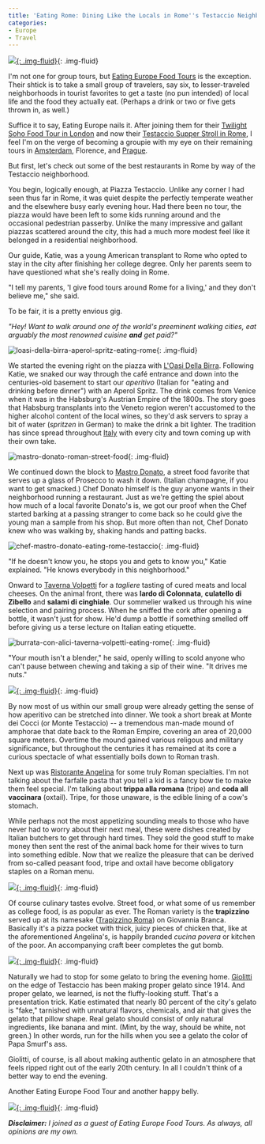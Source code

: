 ```yaml
---
title: 'Eating Rome: Dining Like the Locals in Rome''s Testaccio Neighborhood'
categories:
- Europe
- Travel
---
```


[![](https://withoutapath.com/wp-content/uploads/2016/11/Ristorante-Angelina-Eating-Rome-Testaccio.jpg){: .img-fluid}](https://withoutapath.com/wp-content/uploads/2016/11/Ristorante-Angelina-Eating-Rome-Testaccio.jpg){: .img-fluid}

I'm not one for group tours, but [Eating Europe Food Tours](http://www.eatingeuropetours.com) is the exception. Their shtick is to take a small group of travelers, say six, to lesser-traveled neighborhoods in tourist favorites to get a taste (no pun intended) of local life and the food they actually eat. (Perhaps a drink or two or five gets thrown in, as well.)

Suffice it to say, Eating Europe nails it. After joining them for their [Twilight Soho Food Tour in London](https://withoutapath.com/eating-london-food-tour/) and now their [Testaccio Supper Stroll in Rome](http://www.eatingitalyfoodtours.com/rome/tours/testaccio-supper-stroll/), I feel I'm on the verge of becoming a groupie with my eye on their remaining tours in [Amsterdam](https://withoutapath.com/travel-guides/amsterdam/), Florence, and [Prague](https://withoutapath.com/prague-tourism/).

But first, let's check out some of the best restaurants in Rome by way of the Testaccio neighborhood.<!-- more -->

You begin, logically enough, at Piazza Testaccio. Unlike any corner I had seen thus far in Rome, it was quiet despite the perfectly temperate weather and the elsewhere busy early evening hour. Had there been no tour, the piazza would have been left to some kids running around and the occasional pedestrian passerby. Unlike the many impressive and gallant piazzas scattered around the city, this had a much more modest feel like it belonged in a residential neighborhood.

Our guide, Katie, was a young American transplant to Rome who opted to stay in the city after finishing her college degree. Only her parents seem to have questioned what she's really doing in Rome.

"I tell my parents, 'I give food tours around Rome for a living,' and they don't believe me," she said.

To be fair, it is a pretty envious gig.

_"Hey! Want to walk around one of the world's preeminent walking cities, eat arguably the most renowned cuisine **and** get paid?"_

![loasi-della-birra-aperol-spritz-eating-rome](https://withoutapath.com/wp-content/uploads/2016/11/LOasi-Della-Birra-Aperol-Spritz-Eating-Rome.jpg){: .img-fluid}

We started the evening right on the piazza with [L'Oasi Della Birra](https://www.facebook.com/EnotecaPalombi1917/). Following Katie, we snaked our way through the café entrance and down into the centuries-old basement to start our _aperitivo_ (Italian for "eating and drinking before dinner") with an Aperol Spritz. The drink comes from Venice when it was in the Habsburg's Austrian Empire of the 1800s. The story goes that Habsburg transplants into the Veneto region weren't accustomed to the higher alcohol content of the local wines, so they'd ask servers to spray a bit of water (_spritzen_ in German) to make the drink a bit lighter. The tradition has since spread throughout [Italy](https://withoutapath.com/category/travel/europe/) with every city and town coming up with their own take.

![mastro-donato-roman-street-food](https://withoutapath.com/wp-content/uploads/2016/11/Mastro-Donato-Roman-Street-Food.jpg){: .img-fluid}

We continued down the block to [Mastro Donato](https://www.facebook.com/MastroDonatoPizzaGourmet/), a street food favorite that serves up a glass of Prosecco to wash it down. (Italian champagne, if you want to get smacked.) Chef Donato himself is the guy anyone wants in their neighborhood running a restaurant. Just as we're getting the spiel about how much of a local favorite Donato's is, we got our proof when the Chef started barking at a passing stranger to come back so he could give the young man a sample from his shop. But more often than not, Chef Donato knew who was walking by, shaking hands and patting backs.

![chef-mastro-donato-eating-rome-testaccio](https://withoutapath.com/wp-content/uploads/2016/11/Chef-Mastro-Donato-Eating-Rome-Testaccio.jpg){: .img-fluid}

"If he doesn't know you, he stops you and gets to know you," Katie explained. "He knows everybody in this neighborhood."

Onward to [Taverna Volpetti](http://www.volpetti.com/) for a _tagliere_ tasting of cured meats and local cheeses. On the animal front, there was **lardo di Colonnata**, **culatello di Zibello** and **salami di cinghiale**. Our sommelier walked us through his wine selection and pairing process. When he sniffed the cork after opening a bottle, it wasn't just for show. He'd dump a bottle if something smelled off before giving us a terse lecture on Italian eating etiquette.

![burrata-con-alici-taverna-volpetti-eating-rome](https://withoutapath.com/wp-content/uploads/2016/11/Burrata-con-Alici-Taverna-Volpetti-Eating-Rome.jpg){: .img-fluid}

"Your mouth isn't a blender," he said, openly willing to scold anyone who can't pause between chewing and taking a sip of their wine. "It drives me nuts."

[![](https://withoutapath.com/wp-content/uploads/2016/11/Tagliere-Taverna-Volpetti-Eating-Rome.jpg){: .img-fluid}](https://withoutapath.com/wp-content/uploads/2016/11/Tagliere-Taverna-Volpetti-Eating-Rome.jpg){: .img-fluid}

By now most of us within our small group were already getting the sense of how aperitivo can be stretched into dinner. We took a short break at Monte dei Cocci (or Monte Testaccio) -- a tremendous man-made mound of amphorae that date back to the Roman Empire, covering an area of 20,000 square meters. Overtime the mound gained various religous and military significance, but throughout the centuries it has remained at its core a curious spectacle of what essentially boils down to Roman trash.

Next up was [Ristorante Angelina](http://www.ristoranteangelina.com/en/) for some truly Roman specialties. I'm not talking about the farfalle pasta that you tell a kid is a fancy bow tie to make them feel special. I'm talking about **trippa alla romana** (tripe) and **coda all vaccinara** (oxtail). Tripe, for those unaware, is the edible lining of a cow's stomach.

While perhaps not the most appetizing sounding meals to those who have never had to worry about their next meal, these were dishes created by Italian butchers to get through hard times. They sold the good stuff to make money then sent the rest of the animal back home for their wives to turn into something edible. Now that we realize the pleasure that can be derived from so-called peasant food, tripe and oxtail have become obligatory staples on a Roman menu.

[![](https://withoutapath.com/wp-content/uploads/2016/11/Trippa-alla-Romana-Tripe-Ristorante-Angelina-Eating-Rome.jpg){: .img-fluid}](https://withoutapath.com/wp-content/uploads/2016/11/Trippa-alla-Romana-Tripe-Ristorante-Angelina-Eating-Rome.jpg){: .img-fluid}

Of course culinary tastes evolve. Street food, or what some of us remember as college food, is as popular as ever. The Roman variety is the **trapizzino** served up at its namesake ([Trapizzino Roma](http://www.trapizzino.it/testaccio/)) on Giovannia Branca. Basically it's a pizza pocket with thick, juicy pieces of chicken that, like at the aforementioned Angelina's, is happily branded _cucina povera_ or kitchen of the poor. An accompanying craft beer completes the gut bomb.

[![](https://withoutapath.com/wp-content/uploads/2016/11/Trapizzino-Eating-Rome-Testaccio.jpg){: .img-fluid}](https://withoutapath.com/wp-content/uploads/2016/11/Trapizzino-Eating-Rome-Testaccio.jpg){: .img-fluid}

Naturally we had to stop for some gelato to bring the evening home. [Giolitti ](http://www.eatingitalyfoodtours.com/vendors/giolitti/)on the edge of Testaccio has been making proper gelato since 1914. And proper gelato, we learned, is not the fluffy-looking stuff. That's a presentation trick. Katie estimated that nearly 80 percent of the city's gelato is "fake," tarnished with unnatural flavors, chemicals, and air that gives the gelato that pillow shape. Real gelato should consist of only natural ingredients, like banana and mint. (Mint, by the way, should be white, not green.) In other words, run for the hills when you see a gelato the color of Papa Smurf's ass.

Giolitti, of course, is all about making authentic gelato in an atmosphere that feels ripped right out of the early 20th century. In all I couldn't think of a better way to end the evening.

Another Eating Europe Food Tour and another happy belly.

[![](https://withoutapath.com/wp-content/uploads/2016/12/Eating-Rome-Dining-Like-the-Locals-in-Romes-Testaccio-Neighborhood.jpg){: .img-fluid}](https://withoutapath.com/wp-content/uploads/2016/12/Eating-Rome-Dining-Like-the-Locals-in-Romes-Testaccio-Neighborhood.jpg){: .img-fluid}

_**Disclaimer:** I joined as a guest of Eating Europe Food Tours. As always, all opinions are my own._

